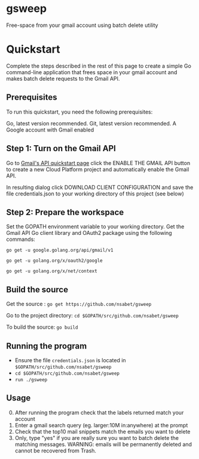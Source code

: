 # gsweep
Free-space from your gmail account using batch delete utility

# Quickstart
Complete the steps described in the rest of this page to create a simple Go command-line application that frees space in your gmail account and makes batch delete requests to the Gmail API.

## Prerequisites
To run this quickstart, you need the following prerequisites:

Go, latest version recommended.
Git, latest version recommended.
A Google account with Gmail enabled

## Step 1: Turn on the Gmail API
Go to [Gmail's API quickstart page](https://developers.google.com/gmail/api/quickstart/go) click the ENABLE THE GMAIL API button to create a new Cloud Platform project and automatically enable the Gmail API.

In resulting dialog click DOWNLOAD CLIENT CONFIGURATION and save the file credentials.json to your working directory of this project (see below)

## Step 2: Prepare the workspace
Set the GOPATH environment variable to your working directory.
Get the Gmail API Go client library and OAuth2 package using the following commands:

`go get -u google.golang.org/api/gmail/v1`

`go get -u golang.org/x/oauth2/google`

`go get -u golang.org/x/net/context`

## Build the source
Get the source :
  `go get https://github.com/nsabet/gsweep`

Go to the project directory: 
  `cd $GOPATH/src/github.com/nsabet/gsweep`

To build the source: 
  `go build`

## Running the program
* Ensure the file `credentials.json` is located in `$GOPATH/src/github.com/nsabet/gsweep`
* `cd $GOPATH/src/github.com/nsabet/gsweep`
* `run ./gsweep`

## Usage 
0. After running the program check that the labels returned match your account 
1. Enter a gmail search query (eg. larger:10M in:anywhere) at the prompt
2. Check that the top10 mail snippets match the emails you want to delete
2. Only, type "yes" if you are really sure you want to batch delete the matching messages. WARNING: emails will be permanently deleted and cannot be recovered from Trash.
